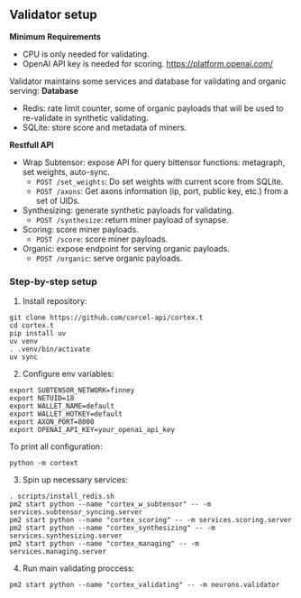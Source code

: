 ## Validator setup

**Minimum Requirements**
- CPU is only needed for validating.
- OpenAI API key is needed for scoring. https://platform.openai.com/

Validator maintains some services and database for validating and organic serving:
**Database**
- Redis: rate limit counter, some of organic payloads that will be used to re-validate in synthetic validating.
- SQLite: store score and metadata of miners.

**Restfull API**
- Wrap Subtensor: expose API for query bittensor functions: metagraph, set weights, auto-sync.
    - `POST /set_weights`: Do set weights with current score from SQLite.
    - `POST /axons`: Get axons information (ip, port, public key, etc.) from a set of UIDs.
- Synthesizing: generate synthetic payloads for validating.
    - `POST /synthesize`: return miner payload of synapse.
- Scoring: score miner payloads.
    - `POST /score`: score miner payloads.
- Organic: expose endpoint for serving organic payloads.
    - `POST /organic`: serve organic payloads.

### Step-by-step setup

1. Install repository:
```
git clone https://github.com/corcel-api/cortex.t
cd cortex.t
pip install uv
uv venv
. .venv/bin/activate
uv sync
```

2. Configure env variables:
```
export SUBTENSOR_NETWORK=finney
export NETUID=18
export WALLET_NAME=default
export WALLET_HOTKEY=default
export AXON_PORT=8000
export OPENAI_API_KEY=your_openai_api_key
```

To print all configuration:
```
python -m cortext
```

3. Spin up necessary services:
```
. scripts/install_redis.sh
pm2 start python --name "cortex_w_subtensor" -- -m services.subtensor_syncing.server
pm2 start python --name "cortex_scoring" -- -m services.scoring.server
pm2 start python --name "cortex_synthesizing" -- -m services.synthesizing.server
pm2 start python --name "cortex_managing" -- -m services.managing.server
```

4. Run main validating proccess:
```
pm2 start python --name "cortex_validating" -- -m neurons.validator
```
